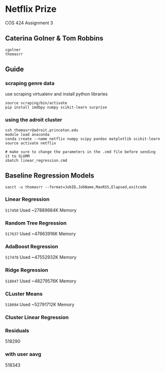 # Netflix Prize
COS 424 Assignment 3

## Caterina Golner & Tom Robbins
```
cgolner
thomasrr
```

## Guide

### scraping genre data
use scraping virtualenv and install python libraries
```
source scraping/bin/activate
pip install imdbpy numpy scikit-learn surprise
```

### using the adroit cluster
```
ssh thomasrr@adroit.princeton.edu
module load anaconda
conda create --name netflix numpy scipy pandas matplotlib scikit-learn
source activate netflix

# make sure to change the parameters in the .cmd file before sending it to SLURM
sbatch linear_regression.cmd
```

## Baseline Regression Models
```sacct -u thomasrr --format=JobID,JobName,MaxRSS,Elapsed,exitcode```

### Linear Regression
```517450```
Used ~27889684K Memory

### Random Tree Regression
```517637```
Used ~47663916K Memory

### AdaBoost Regression
```517478```
Used ~47552932K Memory

### Ridge Regression
```518047```
Used ~48279576K Memory

### CLuster Means
```518094```
Used ~52791712K Memory

### Cluster Linear Regression


### Residuals
518290

### with user aavg
518343


